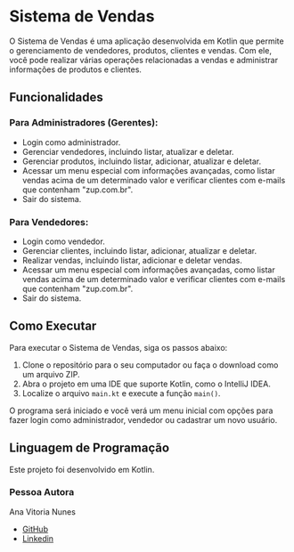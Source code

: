 # Sistema de Vendas

O Sistema de Vendas é uma aplicação desenvolvida em Kotlin que permite o gerenciamento de vendedores, produtos, clientes e vendas. Com ele, você pode realizar várias operações relacionadas a vendas e administrar informações de produtos e clientes.

## Funcionalidades

### Para Administradores (Gerentes):

- Login como administrador.
- Gerenciar vendedores, incluindo listar, atualizar e deletar.
- Gerenciar produtos, incluindo listar, adicionar, atualizar e deletar.
- Acessar um menu especial com informações avançadas, como listar vendas acima de um determinado valor e verificar clientes com e-mails que contenham "zup.com.br".
- Sair do sistema.

### Para Vendedores:

- Login como vendedor.
- Gerenciar clientes, incluindo listar, adicionar, atualizar e deletar.
- Realizar vendas, incluindo listar, adicionar e deletar vendas.
- Acessar um menu especial com informações avançadas, como listar vendas acima de um determinado valor e verificar clientes com e-mails que contenham "zup.com.br".
- Sair do sistema.

## Como Executar

Para executar o Sistema de Vendas, siga os passos abaixo:

1. Clone o repositório para o seu computador ou faça o download como um arquivo ZIP.
2. Abra o projeto em uma IDE que suporte Kotlin, como o IntelliJ IDEA.
3. Localize o arquivo `main.kt` e execute a função `main()`.

O programa será iniciado e você verá um menu inicial com opções para fazer login como administrador, vendedor ou cadastrar um novo usuário.

## Linguagem de Programação

Este projeto foi desenvolvido em Kotlin.


### **Pessoa Autora**
Ana Vitoria Nunes
* [GitHub](https://github.com/Ana-vitoria-nunes)
* [Linkedin](https://www.linkedin.com/in/ana-vitoria-nunes-dos-santos-1768b9265/)


